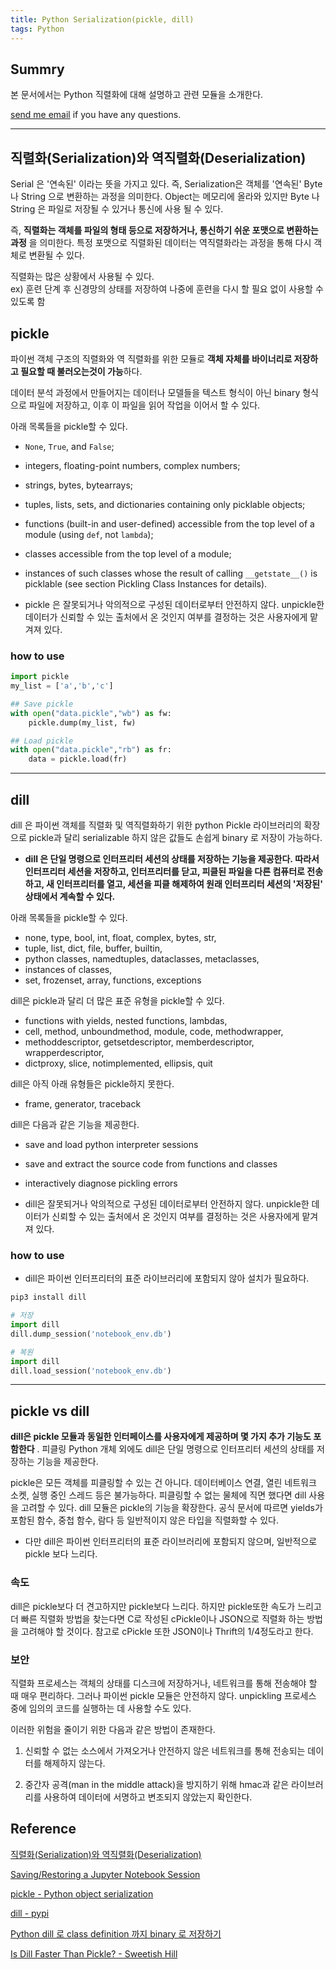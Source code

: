 ```yaml
---
title: Python Serialization(pickle, dill)
tags: Python
---
```


## Summry

본 문서에서는 Python 직렬화에 대해 설명하고 관련 모듈을 소개한다.

[send me email](mailto:jewel7492@gmail.com) if you have any questions.

<!--more-->

---

## 직렬화(Serialization)와 역직렬화(Deserialization)

Serial 은 '연속된' 이라는 뜻을 가지고 있다. 즉, Serialization은 객체를 '연속된' Byte 나 String 으로 변환하는 과정을 의미한다. Object는 메모리에 올라와 있지만 Byte 나 String 은 파일로 저장될 수 있거나 통신에 사용 될 수 있다.

즉, **직렬화는 객체를 파일의 형태 등으로 저장하거나, 통신하기 쉬운 포맷으로 변환하는 과정**
을 의미한다. 특정 포맷으로 직렬화된 데이터는 역직렬화라는 과정을 통해 다시 객체로 변환될 수 있다.

직렬화는 많은 상황에서 사용될 수 있다.  
ex) 훈련 단계 후 신경망의 상태를 저장하여 나중에 훈련을 다시 할 필요 없이 사용할 수 있도록 함

## pickle

파이썬 객체 구조의 직렬화와 역 직렬화를 위한 모듈로 **객체 자체를 바이너리로 저장하고 필요할 때 불러오는것이 가능**하다.

데이터 분석 과정에서 만들어지는 데이터나 모델들을 텍스트 형식이 아닌 binary 형식으로 파일에 저장하고, 이후 이 파일을 읽어 작업을 이어서 할 수 있다.

아래 목록들을 pickle할 수 있다.

- `None`, `True`, and `False`;
- integers, floating-point numbers, complex numbers;
- strings, bytes, bytearrays;
- tuples, lists, sets, and dictionaries containing only picklable objects;
- functions (built-in and user-defined) accessible from the top level of a module (using `def`, not `lambda`);
- classes accessible from the top level of a module;
- instances of such classes whose the result of calling `__getstate__()` is picklable (see section Pickling Class Instances for details).

- pickle 은 잘못되거나 악의적으로 구성된 데이터로부터 안전하지 않다. unpickle한 데이터가 신뢰할 수 있는 출처에서 온 것인지 여부를 결정하는 것은 사용자에게 맡겨져 있다.

### how to use

```python
import pickle
my_list = ['a','b','c']

## Save pickle
with open("data.pickle","wb") as fw:
    pickle.dump(my_list, fw)

## Load pickle
with open("data.pickle","rb") as fr:
    data = pickle.load(fr)
```

---

## dill

dill 은 파이썬 객체를 직렬화 및 역직렬화하기 위한 python Pickle 라이브러리의 확장으로 pickle과 달리 serializable 하지 않은 값들도 손쉽게 binary 로 저장이 가능하다.

- **dill 은 단일 명령으로 인터프리터 세션의 상태를 저장하는 기능을 제공한다. 따라서 인터프리터 세션을 저장하고, 인터프리터를 닫고, 피클된 파일을 다른 컴퓨터로 전송하고, 새 인터프리터를 열고, 세션을 피클 해제하여 원래 인터프리터 세션의 '저장된' 상태에서 계속할 수 있다.**

아래 목록들을 pickle할 수 있다.

- none, type, bool, int, float, complex, bytes, str,
- tuple, list, dict, file, buffer, builtin,
- python classes, namedtuples, dataclasses, metaclasses,
- instances of classes,
- set, frozenset, array, functions, exceptions

dill은 pickle과 달리 더 많은 표준 유형을 pickle할 수 있다.

- functions with yields, nested functions, lambdas,
- cell, method, unboundmethod, module, code, methodwrapper,
- methoddescriptor, getsetdescriptor, memberdescriptor, wrapperdescriptor,
- dictproxy, slice, notimplemented, ellipsis, quit

dill은 아직 아래 유형들은 pickle하지 못한다.

- frame, generator, traceback

dill은 다음과 같은 기능을 제공한다.

- save and load python interpreter sessions
- save and extract the source code from functions and classes
- interactively diagnose pickling errors

- dill은 잘못되거나 악의적으로 구성된 데이터로부터 안전하지 않다. unpickle한 데이터가 신뢰할 수 있는 출처에서 온 것인지 여부를 결정하는 것은 사용자에게 맡겨져 있다.

### how to use

- dill은 파이썬 인터프리터의 표준 라이브러리에 포함되지 않아 설치가 필요하다.

```bash
pip3 install dill
```

```python
# 저장
import dill
dill.dump_session('notebook_env.db')

# 복원
import dill
dill.load_session('notebook_env.db')
```

---

## pickle vs dill

**dill은 pickle 모듈과 동일한 인터페이스를 사용자에게 제공하며 몇 가지 추가 기능도 포함한다** . 피클링 Python 개체 외에도 dill은 단일 명령으로 인터프리터 세션의 상태를 저장하는 기능을 제공한다.

pickle은 모든 객체를 피클링할 수 있는 건 아니다. 데이터베이스 연결, 열린 네트워크 소켓, 실행 중인 스레드 등은 불가능하다. 피클링할 수 없는 물체에 직면 했다면 dill 사용을 고려할 수 있다. dill 모듈은 pickle의 기능을 확장한다. 공식 문서에 따르면 yields가 포함된 함수, 중첩 함수, 람다 등 일반적이지 않은 타입을 직렬화할 수 있다.

- 다만 dill은 파이썬 인터프리터의 표준 라이브러리에 포함되지 않으며, 일반적으로 pickle 보다 느리다.

### 속도

dill은 pickle보다 더 견고하지만 pickle보다 느리다. 하지만 pickle또한 속도가 느리고 더 빠른 직렬화 방법을 찾는다면 C로 작성된 cPickle이나 JSON으로 직렬화 하는 방법을 고려해야 할 것이다. 참고로 cPickle 또한 JSON이나 Thrift의 1/4정도라고 한다.

### 보안

직렬화 프로세스는 객체의 상태를 디스크에 저장하거나, 네트워크를 통해 전송해야 할 때 매우 편리하다. 그러나 파이썬 pickle 모듈은 안전하지 않다. unpickling 프로세스 중에 임의의 코드를 실행하는 데 사용할 수도 있다.

이러한 위험을 줄이기 위한 다음과 같은 방법이 존재한다.

1. 신뢰할 수 없는 소스에서 가져오거나 안전하지 않은 네트워크를 통해 전송되는 데이터를 해제하지 않는다.

2. 중간자 공격(man in the middle attack)을 방지하기 위해 hmac과 같은 라이브러리를 사용하여 데이터에 서명하고 변조되지 않았는지 확인한다.

## Reference

[직렬화(Serialization)와 역직렬화(Deserialization)](https://hudi.blog/serialization/)

[Saving/Restoring a Jupyter Notebook Session](https://medium.com/ds4n6-tips-and-tricks/saving-restoring-a-jupyter-notebook-session-e115e122947e)

[pickle - Python object serialization](https://docs.python.org/3/library/pickle.html)

[dill - pypi](https://pypi.org/project/dill/)

[Python dill 로 class definition 까지 binary 로 저장하기](https://lovit.github.io/analytics/2019/01/15/python_dill/)

[Is Dill Faster Than Pickle? - Sweetish Hill](https://sweetishhill.com/is-dill-faster-than-pickle/)
